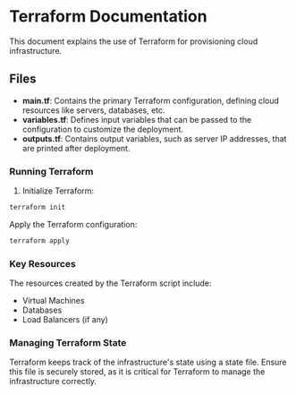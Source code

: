 # Terraform Documentation

This document explains the use of Terraform for provisioning cloud infrastructure.

## Files

- **main.tf**: Contains the primary Terraform configuration, defining cloud resources like servers, databases, etc.
- **variables.tf**: Defines input variables that can be passed to the configuration to customize the deployment.
- **outputs.tf**: Contains output variables, such as server IP addresses, that are printed after deployment.

### Running Terraform

1. Initialize Terraform:

```bash
terraform init
```

Apply the Terraform configuration:

```bash
terraform apply
```

### Key Resources

The resources created by the Terraform script include:

- Virtual Machines
- Databases
- Load Balancers (if any)

### Managing Terraform State

Terraform keeps track of the infrastructure's state using a state file. Ensure this file is securely stored, as it is critical for Terraform to manage the infrastructure correctly.

